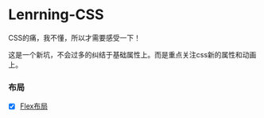 # Lenrning-CSS

CSS的痛，我不懂，所以才需要感受一下！

这是一个新坑，不会过多的纠结于基础属性上。而是重点关注css新的属性和动画上。

### 布局

* [x] [Flex布局](https://github.com/RenYanlong/Lenrning-CSS/blob/master/布局/Flex布局.md)


